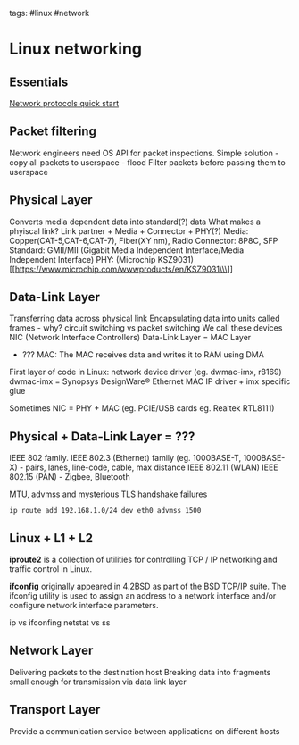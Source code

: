 tags: #linux #network

Linux networking
================

Essentials
----------

[Network protocols quick start]

Packet filtering
----------

Network engineers need OS API for packet inspections. Simple solution -
copy all packets to userspace - flood Filter packets before passing them
to userspace

Physical Layer
----------

Converts media dependent data into standard(?) data What makes a
phyiscal link? Link partner + Media + Connector + PHY(?) Media:
Copper(CAT-5,CAT-6,CAT-7), Fiber(XY nm), Radio Connector: 8P8C, SFP
Standard: GMII/MII (Gigabit Media Independent Interface/Media
Independent Interface) PHY: (Microchip
KSZ9031)\[[https://www.microchip.com/wwwproducts/en/KSZ9031\\\]]

Data-Link Layer
----------

Transferring data across physical link Encapsulating data into units
called frames - why? circuit switching vs packet switching We call these
devices NIC (Network Interface Controllers) Data-Link Layer = MAC Layer

-   ??? MAC: The MAC receives data and writes it to RAM using DMA

First layer of code in Linux: network device driver (eg. dwmac-imx,
r8169) dwmac-imx = Synopsys DesignWare® Ethernet MAC IP driver + imx
specific glue

Sometimes NIC = PHY + MAC (eg. PCIE/USB cards eg. Realtek RTL8111)

Physical + Data-Link Layer = ???
----------

IEEE 802 family. IEEE 802.3 (Ethernet) family (eg. 1000BASE-T,
1000BASE-X) - pairs, lanes, line-code, cable, max distance IEEE 802.11
(WLAN) IEEE 802.15 (PAN) - Zigbee, Bluetooth

MTU, advmss and mysterious TLS handshake failures

```
ip route add 192.168.1.0/24 dev eth0 advmss 1500
```

Linux + L1 + L2
----------

**iproute2** is a collection of utilities for controlling TCP / IP
networking and traffic control in Linux.

**ifconfig** originally appeared in 4.2BSD as part of the BSD TCP/IP
suite. The ifconfig utility is used to assign an address to a network
interface and/or configure network interface parameters.

ip vs ifconfing netstat vs ss

Network Layer
----------

Delivering packets to the destination host Breaking data into fragments
small enough for transmission via data link layer

Transport Layer
----------

Provide a communication service between applications on different hosts

  [Network protocols quick start]: https://www.destroyallsoftware.com/compendium/network-protocols?share_key=97d3ba4c24d21147
  [https://www.microchip.com/wwwproducts/en/KSZ9031\\\]]: https://www.microchip.com/wwwproducts/en/KSZ9031]
